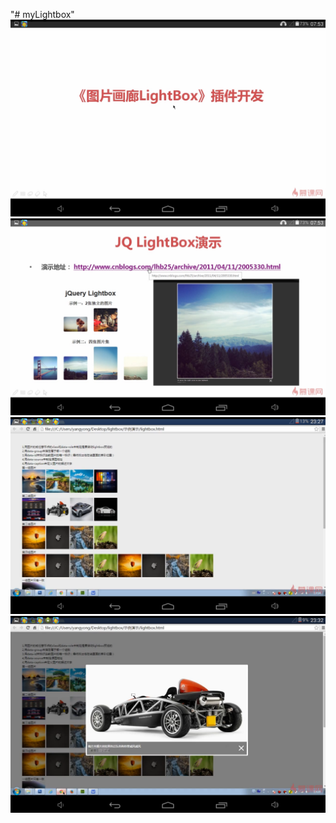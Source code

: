 "# myLightbox" 
![image](https://github.com/liujidong/myLightbox/raw/master/screenshots/Screenshot_2015-08-07-07-53-15.png)
![image](https://github.com/liujidong/myLightbox/raw/master/screenshots/Screenshot_2015-08-07-07-53-29.png)
![image](https://github.com/liujidong/myLightbox/raw/master/screenshots/Screenshot_2015-08-13-23-27-38.png)
![image](https://github.com/liujidong/myLightbox/raw/master/screenshots/Screenshot_2015-08-13-23-32-21.png)
